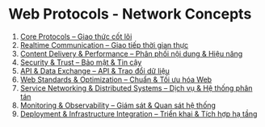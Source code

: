 # Web Protocols - Network Concepts


1. [ Core Protocols – Giao thức cốt lõi](https://github.com/Phungvanquang/Website/tree/main/Web%20Protocols%20-%20Network%20Concepts/Core%20Protocols)
2. [ Realtime Communication – Giao tiếp thời gian thực]()
3. [ Content Delivery & Performance – Phân phối nội dung & Hiệu năng]()
4. [ Security & Trust – Bảo mật & Tin cậy]()
5. [ API & Data Exchange – API & Trao đổi dữ liệu]()
6. [ Web Standards & Optimization – Chuẩn & Tối ưu hóa Web]()
7. [ Service Networking & Distributed Systems – Dịch vụ & Hệ thống phân tán]()
8. [ Monitoring & Observability – Giám sát & Quan sát hệ thống]()
9. [ Deployment & Infrastructure Integration – Triển khai & Tích hợp hạ tầng]()
